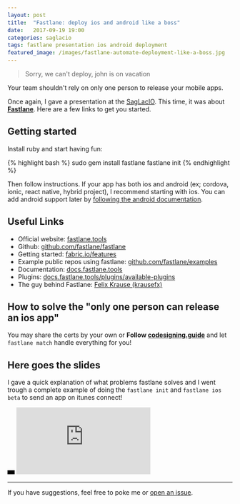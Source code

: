 ```yaml
---
layout: post
title:  "Fastlane: deploy ios and android like a boss"
date:   2017-09-19 19:00
categories: saglacio
tags: fastlane presentation ios android deployment
featured_image: /images/fastlane-automate-deployment-like-a-boss.jpg
---
```


> Sorry, we can't deploy, john is on vacation

Your team shouldn't rely on only one person to release your mobile apps.

<!-- more -->

Once again, I gave a presentation at the [SagLacIO][saglacio]. This time, it was about **[Fastlane][Fastlane]**. Here are a few links to get you started.

## Getting started

Install ruby and start having fun:

{% highlight bash %}
sudo gem install fastlane
fastlane init
{% endhighlight %}

Then follow instructions. If your app has both ios and android (ex; cordova, ionic, react native, hybrid project), I recommend starting with ios. You can add android support later by [following the android documentation](https://docs.fastlane.tools/getting-started/android/setup/).

## Useful Links

* Official website: [fastlane.tools](https://fastlane.tools)
* Github: [github.com/fastlane/fastlane](https://github.com/fastlane/fastlane)
* Getting started: [fabric.io/features](https://fabric.io/features/)
* Example public repos using fastlane: [github.com/fastlane/examples](https://github.com/fastlane/examples)
* Documentation: [docs.fastlane.tools](https://docs.fastlane.tools/)
* Plugins: [docs.fastlane.tools/plugins/available-plugins](https://docs.fastlane.tools/plugins/available-plugins/)
* The guy behind Fastlane: [Felix Krause (krausefx)](https://krausefx.com)

## How to solve the "only one person can release an ios app"

You may share the certs by your own or **Follow [codesigning.guide](https://codesigning.guide/)** and let `fastlane match` handle everything for you!

## Here goes the slides

I gave a quick explanation of what problems fastlane solves and I went trough a complete example of doing the `fastlane init` and `fastlane ios beta` to send an app on itunes connect!

<div class="responsive-iframe-wrapperr">
    <div class="responsive-iframe">
        <img class="ratio" src="/images/layout/placeholder_16x9.gif" alt="placeholder"/>
        <iframe src="https://docs.google.com/presentation/d/143Sj5xU_ZhMGYRg74NHw8Fky98ZxBY_-u7ltYCkHQhw/embed?start=false&loop=false&delayms=3000" frameborder="0" allowfullscreen="true" mozallowfullscreen="true" webkitallowfullscreen="true"></iframe>
    </div>
</div>

---

If you have suggestions, feel free to poke me or [open an issue](https://github.com/GabLeRoux/gableroux.github.io/issues).

[saglacio]: http://saglac.io
[fastlane]: https://fastlane.tools/
